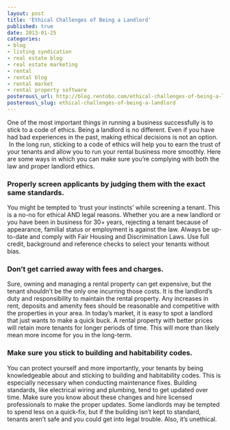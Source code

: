 ```yaml
---
layout: post
title: 'Ethical Challenges of Being a Landlord'
published: true
date: 2013-01-25
categories:
- blog
- listing syndication
- real estate blog
- real estate marketing
- rental
- rental blog
- rental market
- rental property software
posterous\_url: http://blog.rentobo.com/ethical-challenges-of-being-a-landlord
posterous\_slug: ethical-challenges-of-being-a-landlord
---
```


One of the most important things in running a business successfully is to stick to a code of ethics.
Being a landlord is no different. Even if you have had bad experiences in the past,
making ethical decisions is not an option.  In the long run, sticking to a code
of ethics will help you to earn the trust of your tenants and allow you to run
your rental business more smoothly. Here are some ways in which you can make
sure you’re complying with both the law and proper landlord ethics.

### Properly screen applicants by judging them with the exact same standards.

You might be tempted to ‘trust your instincts’ while screening a tenant. This is
a no-no for ethical AND legal reasons. Whether you are a new landlord or you
have been in business for 30+ years, rejecting a tenant because of appearance,
familial status or employment is against the law. Always be up-to-date and
comply with Fair Housing and Discrimination Laws. Use full credit, background
and reference checks to select your tenants without bias.

### Don’t get carried away with fees and charges.

Sure, owning and managing a rental property can get expensive, but the tenant
shouldn’t be the only one incurring those costs. It is the landlord’s duty and
responsibility to maintain the rental property. Any increases in rent, deposits
and amenity fees should be reasonable and competitive with the properties in
your area. In today’s market, it is easy to spot a landlord that just wants to
make a quick buck. A rental property with better prices will retain more tenants
for longer periods of time. This will more than likely mean more income for you
in the long-term.

### Make sure you stick to building and habitability codes.

You can protect yourself and more importantly, your tenants by being
knowledgeable about and sticking to building and habitability codes. This is
especially necessary when conducting maintenance fixes. Building standards, like
electrical wiring and plumbing, tend to get updated over time. Make sure you
know about these changes and hire licensed professionals to make the proper
updates. Some landlords may be tempted to spend less on a quick-fix, but if the
building isn’t kept to standard, tenants aren’t safe and you could get into
legal trouble. Also, it’s unethical.

 
